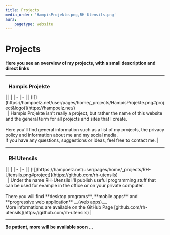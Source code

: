 ```yaml
---
title: Projects
media_order: 'HampisProjekte.png,RH-Utensils.png'
aura:
    pagetype: website
---
```


# Projects
**Here you see an overview of my projects, with a small description and direct links**

---

<h3 class="project">Hampis Projekte</h3>
|   |   |
| - | - |
| [![](https://hampoelz.net/user/pages/home/_projects/HampisProjekte.png#project&logo)](https://hampoelz.net/) <br/>&nbsp; | Hampis Projekte isn't really a project, but rather the name of this website and the general term for all projects and sites that I create.<br/><br/>Here you'll find general information such as a list of my projects, the privacy policy and information about me and my social media.<br/>If you have any questions, suggestions or ideas, feel free to contact me. |

---

<h3 class="project">RH Utensils</h3>
|   |   |
| - | - |
| [![](https://hampoelz.net/user/pages/home/_projects/RH-Utensils.png#project)](https://github.com/rh-utensils) <br/>&nbsp; | Under the name RH-Utensils I'll publish useful programming stuff that can be used for example in the office or on your private computer.<br/><br/>There you will find **desktop programs**, **mobile apps** and **progressive web application** __(web apps)__.<br/>More informations are available on the GitHub Page [github.com/rh-utensils](https://github.com/rh-utensils) |

---

**Be patient, more will be available soon ...**

<style>
@media(min-width:768px)
{
    h3.project {
        text-align: left !important;
    }
}

h3.project {
    text-align: center;
    margin-left: 10px;
    margin-right: 10px;
}

img[src*="#project"], img[src*="#project&logo"] {
    max-width: 200px;
    height: auto;
    margin-left: 10px;
    margin-right: 10px;
}

@media (prefers-color-scheme: light) {
    img[src*="#project&logo"] {
       filter: invert(1);
    }   
}
</style>